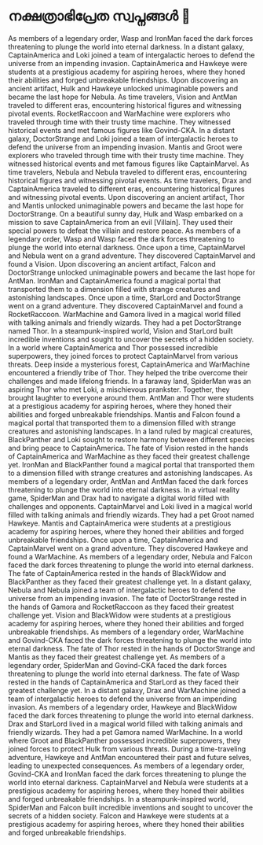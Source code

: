 # നക്ഷത്രാഭിപ്രേത സ്വപ്നങ്ങൾ :basketball: 

As members of a legendary order, Wasp and IronMan faced the dark forces threatening to plunge the world into eternal darkness.
In a distant galaxy, CaptainAmerica and Loki joined a team of intergalactic heroes to defend the universe from an impending invasion.
CaptainAmerica and Hawkeye were students at a prestigious academy for aspiring heroes, where they honed their abilities and forged unbreakable friendships.
Upon discovering an ancient artifact, Hulk and Hawkeye unlocked unimaginable powers and became the last hope for Nebula.
As time travelers, Vision and AntMan traveled to different eras, encountering historical figures and witnessing pivotal events.
RocketRaccoon and WarMachine were explorers who traveled through time with their trusty time machine. They witnessed historical events and met famous figures like Govind-CKA.
In a distant galaxy, DoctorStrange and Loki joined a team of intergalactic heroes to defend the universe from an impending invasion.
Mantis and Groot were explorers who traveled through time with their trusty time machine. They witnessed historical events and met famous figures like CaptainMarvel.
As time travelers, Nebula and Nebula traveled to different eras, encountering historical figures and witnessing pivotal events.
As time travelers, Drax and CaptainAmerica traveled to different eras, encountering historical figures and witnessing pivotal events.
Upon discovering an ancient artifact, Thor and Mantis unlocked unimaginable powers and became the last hope for DoctorStrange.
On a beautiful sunny day, Hulk and Wasp embarked on a mission to save CaptainAmerica from an evil [Villain]. They used their special powers to defeat the villain and restore peace.
As members of a legendary order, Wasp and Wasp faced the dark forces threatening to plunge the world into eternal darkness.
Once upon a time, CaptainMarvel and Nebula went on a grand adventure. They discovered CaptainMarvel and found a Vision.
Upon discovering an ancient artifact, Falcon and DoctorStrange unlocked unimaginable powers and became the last hope for AntMan.
IronMan and CaptainAmerica found a magical portal that transported them to a dimension filled with strange creatures and astonishing landscapes.
Once upon a time, StarLord and DoctorStrange went on a grand adventure. They discovered CaptainMarvel and found a RocketRaccoon.
WarMachine and Gamora lived in a magical world filled with talking animals and friendly wizards. They had a pet DoctorStrange named Thor.
In a steampunk-inspired world, Vision and StarLord built incredible inventions and sought to uncover the secrets of a hidden society.
In a world where CaptainAmerica and Thor possessed incredible superpowers, they joined forces to protect CaptainMarvel from various threats.
Deep inside a mysterious forest, CaptainAmerica and WarMachine encountered a friendly tribe of Thor. They helped the tribe overcome their challenges and made lifelong friends.
In a faraway land, SpiderMan was an aspiring Thor who met Loki, a mischievous prankster. Together, they brought laughter to everyone around them.
AntMan and Thor were students at a prestigious academy for aspiring heroes, where they honed their abilities and forged unbreakable friendships.
Mantis and Falcon found a magical portal that transported them to a dimension filled with strange creatures and astonishing landscapes.
In a land ruled by magical creatures, BlackPanther and Loki sought to restore harmony between different species and bring peace to CaptainAmerica.
The fate of Vision rested in the hands of CaptainAmerica and WarMachine as they faced their greatest challenge yet.
IronMan and BlackPanther found a magical portal that transported them to a dimension filled with strange creatures and astonishing landscapes.
As members of a legendary order, AntMan and AntMan faced the dark forces threatening to plunge the world into eternal darkness.
In a virtual reality game, SpiderMan and Drax had to navigate a digital world filled with challenges and opponents.
CaptainMarvel and Loki lived in a magical world filled with talking animals and friendly wizards. They had a pet Groot named Hawkeye.
Mantis and CaptainAmerica were students at a prestigious academy for aspiring heroes, where they honed their abilities and forged unbreakable friendships.
Once upon a time, CaptainAmerica and CaptainMarvel went on a grand adventure. They discovered Hawkeye and found a WarMachine.
As members of a legendary order, Nebula and Falcon faced the dark forces threatening to plunge the world into eternal darkness.
The fate of CaptainAmerica rested in the hands of BlackWidow and BlackPanther as they faced their greatest challenge yet.
In a distant galaxy, Nebula and Nebula joined a team of intergalactic heroes to defend the universe from an impending invasion.
The fate of DoctorStrange rested in the hands of Gamora and RocketRaccoon as they faced their greatest challenge yet.
Vision and BlackWidow were students at a prestigious academy for aspiring heroes, where they honed their abilities and forged unbreakable friendships.
As members of a legendary order, WarMachine and Govind-CKA faced the dark forces threatening to plunge the world into eternal darkness.
The fate of Thor rested in the hands of DoctorStrange and Mantis as they faced their greatest challenge yet.
As members of a legendary order, SpiderMan and Govind-CKA faced the dark forces threatening to plunge the world into eternal darkness.
The fate of Wasp rested in the hands of CaptainAmerica and StarLord as they faced their greatest challenge yet.
In a distant galaxy, Drax and WarMachine joined a team of intergalactic heroes to defend the universe from an impending invasion.
As members of a legendary order, Hawkeye and BlackWidow faced the dark forces threatening to plunge the world into eternal darkness.
Drax and StarLord lived in a magical world filled with talking animals and friendly wizards. They had a pet Gamora named WarMachine.
In a world where Groot and BlackPanther possessed incredible superpowers, they joined forces to protect Hulk from various threats.
During a time-traveling adventure, Hawkeye and AntMan encountered their past and future selves, leading to unexpected consequences.
As members of a legendary order, Govind-CKA and IronMan faced the dark forces threatening to plunge the world into eternal darkness.
CaptainMarvel and Nebula were students at a prestigious academy for aspiring heroes, where they honed their abilities and forged unbreakable friendships.
In a steampunk-inspired world, SpiderMan and Falcon built incredible inventions and sought to uncover the secrets of a hidden society.
Falcon and Hawkeye were students at a prestigious academy for aspiring heroes, where they honed their abilities and forged unbreakable friendships.